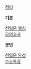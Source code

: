 [정리](https://amexoxuxu.github.io/000)


**기본**

[천일문 핵심](https://amexoxuxu.github.io/essential)\
[모의고사](https://amexoxuxu.github.io/mun/mun)

**분반**

[천일문 완성](https://amexoxuxu.github.io/master)\
[수능특강](https://amexoxuxu.github.io/ebsi-001)